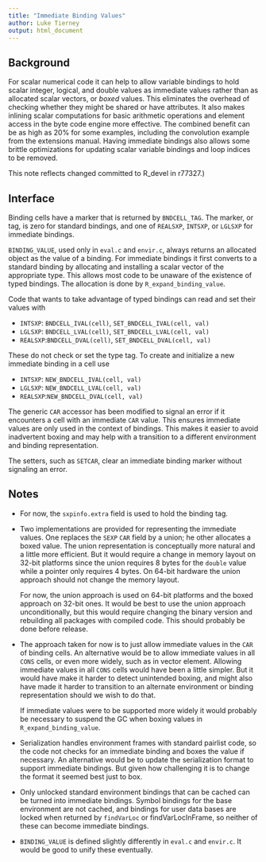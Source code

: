 ```yaml
---
title: "Immediate Binding Values"
author: Luke Tierney
output: html_document
---
```


## Background

For scalar numerical code it can help to allow variable bindings to
hold scalar integer, logical, and double values as immediate values
rather than as allocated scalar vectors, or _boxed_ values. This
eliminates the overhead of checking whether they might be shared or
have attributes. It also makes inlining scalar computations for basic
arithmetic operations and element access in the byte code engine more
effective. The combined benefit can be as high as 20% for some
examples, including the convolution example from the extensions
manual. Having immediate bindings also allows some brittle
optimizations for updating scalar variable bindings and loop indices
to be removed.

This note reflects changed committed to R_devel in r77327.)

## Interface

Binding cells have a marker that is returned by `BNDCELL_TAG`. The
marker, or tag, is zero for standard bindings, and one of `REALSXP`,
`INTSXP`, or `LGLSXP` for immediate bindings.

`BINDING_VALUE`, used only in `eval.c` and `envir.c`, always returns
an allocated object as the value of a binding. For immediate bindings
it first converts to a standard binding by allocating and installing a
scalar vector of the appropriate type. This allows most code to be
unaware of the existence of typed bindings.  The allocation is done by
`R_expand_binding_value`.

Code that wants to take advantage of typed bindings can read and set
their values with

- `INTSXP`: `BNDCELL_IVAL(cell)`, `SET_BNDCELL_IVAL(cell, val)`
- `LGLSXP`: `BNDCELL_LVAL(cell)`, `SET_BNDCELL_LVAL(cell, val)`
- `REALSXP`:`BNDCELL_DVAL(cell)`, `SET_BNDCELL_DVAL(cell, val)`

These do not check or set the type tag. To create and initialize a new
immediate binding in a cell use

- `INTSXP`: `NEW_BNDCELL_IVAL(cell, val)`
- `LGLSXP`: `NEW_BNDCELL_LVAL(cell, val)`
- `REALSXP`:`NEW_BNDCELL_DVAL(cell, val)`

The generic `CAR` accessor has been modified to signal an error if it
encounters a cell with an immediate `CAR` value. This ensures
immediate values are only used in the context of bindings. This makes
it easier to avoid inadvertent boxing and may help with a transition
to a different environment and binding representation.

The setters, such as `SETCAR`, clear an immediate binding marker
without signaling an error.


## Notes

  - For now, the `sxpinfo.extra` field is used to hold the binding
    tag.

  - Two implementations are provided for representing the immediate
    values. One replaces the `SEXP` `CAR` field by a union; he other
    allocates a boxed value. The union representation is conceptually
    more natural and a little more efficient. But it would require a
    change in memory layout on 32-bit platforms since the union
    requires 8 bytes for the `double` value while a pointer only
    requires 4 bytes. On 64-bit hardware the union approach should not
    change the memory layout.

    For now, the union approach is used on 64-bit platforms and the
    boxed approach on 32-bit ones. It would be best to use the union
    approach unconditionally, but this would require changing the
    binary version and rebuilding all packages with compiled code.
    This should probably be done before release.

  - The approach taken for now is to just allow immediate values in
    the `CAR` of binding cells. An alternative would be to allow
    immediate values in all `CONS` cells, or even more widely, such as
    in vector element. Allowing immediate values in all `CONS` cells
    would have been a little simpler. But it would have make it harder
    to detect unintended boxing, and might also have made it harder to
    transition to an alternate environment or binding representation
    should we wish to do that.

    If immediate values were to be supported more widely it would
    probably be necessary to suspend the GC when boxing values in
    `R_expand_binding_value`.

  - Serialization handles environment frames with standard pairlist
    code, so the code not checks for an immediate binding and boxes
    the value if necessary. An alternative would be to update the
    serialization format to support immediate bindings. But given how
    challenging it is to change the format it seemed best just to box.

  - Only unlocked standard environment bindings that can be cached can
    be turned into immediate bindings. Symbol bindings for the base
    environment are not cached, and bindings for user data bases are
    locked when returned by `findVarLoc` or findVarLocInFrame, so
    neither of these can become immediate bindings.

  - `BINDING_VALUE` is defined slightly differently in `eval.c` and
    `envir.c`. It would be good to unify these eventually.

<!--
Local Variables: 
mode: poly-markdown+R
mode: flyspell
End:
-->
